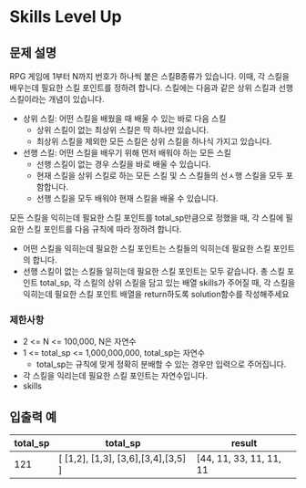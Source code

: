 # Skills Level Up
## 문제 설명
RPG 게임에 1부터 N까지 번호가 하나씩 붙은 스킬B종류가 있습니다. 이때, 각 스킬을 배우는데 필요한 스킬 포인트를 정하려 합니다. 
스킬에는 다음과 같은 상위 스킬과 선행 스킬이라는 개념이 있습니다.
* 상위 스킬: 어떤 스킬을 배웠을 때 배울 수 있는 바로 다음 스킬
  * 상위 스킬이 없는 최상위 스킬은 딱 하나만 있습니다.
  * 최상위 스킬을 제외한 모든 스킬은 상위 스킬을 하나식 가지고 있습니다.
* 선행 스킬: 어떤 스킬을 배우기 위해 먼저 배워야 하는 모든 스킬
  * 선행 스킬이 없는 경우 스킬을 바로 배울 수 있습니다.
  * 현재 스킬을 상위 스킬로 하는 모든 스킬 및 스 스킬들의 선ㅅ행 스킬을 모두 포함합니다.
  * 선행 스킬을 모두 배워야 현재 스킬을 배울 수 있습니다.
  
모든 스킬을 익히는데 필요한 스킬 포인트를 total_sp만큼으로 정했을 때, 각 스킬에 필요한 스킬 포인트를 다음 규칙에 따라 정하려 합니다.
* 어떤 스킬을 익히는데 필요한 스킬 포인트는 스킬들의 익히는데 필요한 스킬 포인트의 합니다.
* 선행 스킬이 없는 스킬들 일히는데 필요한 스킬 포인트는 모두 같습니다.
총 스킬 포인트 total_sp, 각 스킬의 상위 스킬을 담고 있는 배열 skills가 주어질 때, 각 스킬을 익히는데 필요한 스킬 포인트 배열을 return하도록 solution함수를 작성해주세요

### 제한사항
* 2 <= N <= 100,000, N은 자연수
* 1 <= total_sp <= 1,000,000,000, total_sp는 자연수 
  * total_sp는 규칙에 맞게 정확히 분배할 수 있는 경우만 입력으로 주어집니다.
* 각 스킬을 익리는데 필요한 스킬 포인트는 자연수입니다. 
* skills

## 입출력 예
|total_sp | total_sp                             | result                  |
|---------| ------------------------------------ |-------------------------|
|121      | [ [1,2], [1,3], [3,6],[3,4],[3,5] ]  | [44, 11, 33, 11, 11, 11 |
